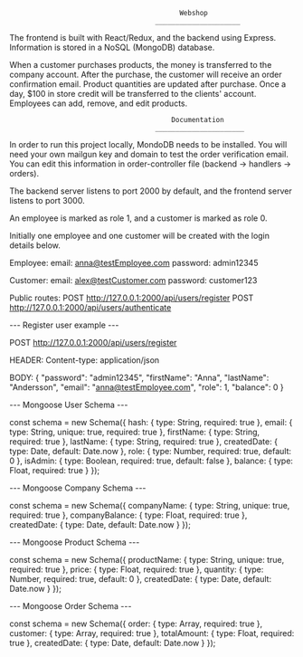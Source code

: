
                                              Webshop
                                        _____________________

The frontend is built with React/Redux, and the backend using Express. Information is stored in a NoSQL (MongoDB) database.

When a customer purchases products, the money is transferred to the company account. 
After the purchase, the customer will receive an order confirmation email. Product quantities are updated after purchase. Once a day, $100 in store credit will be transferred to the clients' account.
Employees can add, remove, and edit products. 


                                            Documentation
                                        ______________________

In order to run this project locally, MondoDB needs to be installed.
You will need your own mailgun key and domain to test the order verification email.
You can edit this information in order-controller file (backend -> handlers -> orders).

The backend server listens to port 2000 by default, and the frontend server listens to port 3000.

An employee is marked as role 1, and a customer is marked as role 0.

Initially one employee and one customer will be created with the login details below.

Employee:
email: anna@testEmployee.com
password: admin12345

Customer:
email: alex@testCustomer.com
password: customer123


Public routes:
POST http://127.0.0.1:2000/api/users/register
POST http://127.0.0.1:2000/api/users/authenticate


--- Register user example ---

POST http://127.0.0.1:2000/api/users/register

HEADER: Content-type: application/json

BODY: { 
  "password": "admin12345",
  "firstName": "Anna",
  "lastName": "Andersson",
  "email": "anna@testEmployee.com",
  "role": 1,
  "balance": 0
}


--- Mongoose User Schema ---

const schema = new Schema({
  hash: { type: String, required: true },
  email: { type: String, unique: true, required: true },
  firstName: { type: String, required: true },
  lastName: { type: String, required: true },
  createdDate: { type: Date, default: Date.now },
  role: { type: Number, required: true, default: 0 },
  isAdmin: { type: Boolean, required: true, default: false },
  balance: { type: Float, required: true }
});


--- Mongoose Company Schema ---

const schema = new Schema({
  companyName: { type: String, unique: true, required: true },
  companyBalance: { type: Float, required: true },
  createdDate: { type: Date, default: Date.now }
});


--- Mongoose Product Schema ---

const schema = new Schema({
  productName: { type: String, unique: true, required: true },
  price: { type: Float, required: true },
  quantity: { type: Number, required: true, default: 0 },
  createdDate: { type: Date, default: Date.now }
});


--- Mongoose Order Schema ---

const schema = new Schema({
  order: { type: Array, required: true },
  customer: { type: Array, required: true },
  totalAmount: { type: Float, required: true },
  createdDate: { type: Date, default: Date.now }
});